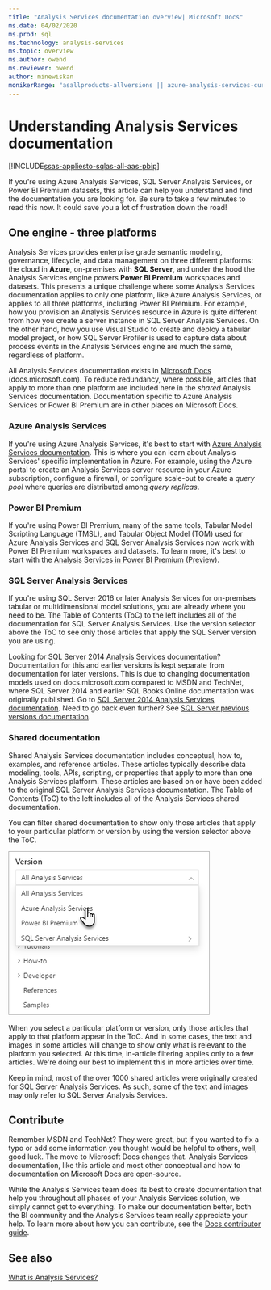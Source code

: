 ```yaml
---
title: "Analysis Services documentation overview| Microsoft Docs"
ms.date: 04/02/2020
ms.prod: sql
ms.technology: analysis-services
ms.topic: overview
ms.author: owend
ms.reviewer: owend
author: minewiskan
monikerRange: "asallproducts-allversions || azure-analysis-services-current || power-bi-premium-current || >= sql-analysis-services-2016"
---
```

# Understanding Analysis Services documentation

[!INCLUDE[ssas-appliesto-sqlas-all-aas-pbip](includes/ssas-appliesto-sqlas-all-aas-pbip.md)]

If you're using Azure Analysis Services, SQL Server Analysis Services, or Power BI Premium datasets, this article can help you understand and find the documentation you are looking for. Be sure to take a few minutes to read this now. It could save you a lot of frustration down the road!

## One engine - three platforms

Analysis Services provides enterprise grade semantic modeling, governance, lifecycle, and data management on three different platforms: the cloud in **Azure**, on-premises with **SQL Server**, and under the hood the Analysis Services engine powers **Power BI Premium** workspaces and datasets. This presents a unique challenge where some Analysis Services documentation applies to only one platform, like Azure Analysis Services, or applies to all three platforms, including Power BI Premium. For example, how you provision an Analysis Services resource in Azure is quite different from how you create a server instance in SQL Server Analysis Services. On the other hand, how you use Visual Studio to create and deploy a tabular model project, or how SQL Server Profiler is used to capture data about process events in the Analysis Services engine are much the same, regardless of platform.

All Analysis Services documentation exists in [Microsoft Docs](https://docs.microsoft.com/) (docs.microsoft.com). To reduce redundancy, where possible, articles that apply to more than one platform are included here in the *shared* Analysis Services documentation. Documentation specific to Azure Analysis Services or Power BI Premium are in other places on Microsoft Docs.

### Azure Analysis Services

If you're using Azure Analysis Services, it's best to start with [Azure Analysis Services documentation](https://docs.microsoft.com/azure/analysis-services/). This is where you can learn about Analysis Services' specific implementation in Azure. For example, using the Azure portal to create an Analysis Services server resource in your Azure subscription, configure a firewall, or configure scale-out to create a *query pool* where queries are distributed among *query replicas*.

### Power BI Premium 

If you're using Power BI Premium, many of the same tools, Tabular Model Scripting Language (TMSL), and Tabular Object Model (TOM) used for Azure Analysis Services and SQL Server Analysis Services now work with Power BI Premium workspaces and datasets. To learn more, it's best to start with the [Analysis Services in Power BI Premium (Preview)](https://docs.microsoft.com/power-bi/service-premium-what-is#analysis-services-in-power-bi-premium-preview).

### SQL Server Analysis Services

If you're using SQL Server 2016 or later Analysis Services for on-premises tabular or multidimensional model solutions, you are already where you need to be. The Table of Contents (ToC) to the left includes all of the documentation for SQL Server Analysis Services. Use the version selector above the ToC to see only those articles that apply the SQL Server version you are using.

Looking for SQL Server 2014 Analysis Services documentation? Documentation for this and earlier versions is kept separate from documentation for later versions. This is due to changing documentation models used on docs.microsoft.com compared to MSDN and TechNet, where SQL Server 2014 and earlier SQL Books Online documentation was originally published. Go to [SQL Server 2014 Analysis Services documentation](https://docs.microsoft.com/sql/analysis-services/analysis-services?view=sql-server-2014). Need to go back even further? See [SQL Server previous versions documentation](https://docs.microsoft.com/previous-versions/sql/).

### Shared documentation

Shared Analysis Services documentation includes conceptual, how to, examples, and reference articles. These articles typically describe data modeling, tools, APIs, scripting, or properties that apply to more than one Analysis Services platform. These articles are based on or have been added to the original SQL Server Analysis Services documentation. The Table of Contents (ToC) to the left includes all of the Analysis Services shared documentation.

You can filter shared documentation to show only those articles that apply to your particular platform or version by using the version selector above the ToC.

![version selector](media/analysis-services-docs/version-selector.png)

When you select a particular platform or version, only those articles that apply to that platform appear in the ToC. And in some cases, the text and images in some articles will change to show only what is relevant to the platform you selected. At this time, in-article filtering applies only to a few articles. We're doing our best to implement this in more articles over time.

Keep in mind, most of the over 1000 shared articles were originally created for SQL Server Analysis Services. As such, some of the text and images may only refer to SQL Server Analysis Services.  

## Contribute

Remember MSDN and TechNet? They were great, but if you wanted to fix a typo or add some information you thought would be helpful to others, well, good luck. The move to Microsoft Docs changes that. Analysis Services documentation, like this article and most other conceptual and how to documentation on Microsoft Docs are open-source.

While the Analysis Services team does its best to create documentation that help you throughout all phases of your Analysis Services solution, we simply cannot get to everything. To make our documentation better, both the BI community and the Analysis Services team really appreciate your help. To learn more about how you can contribute, see the [Docs contributor guide](https://docs.microsoft.com/contribute/).

## See also

[What is Analysis Services?](analysis-services-overview.md)